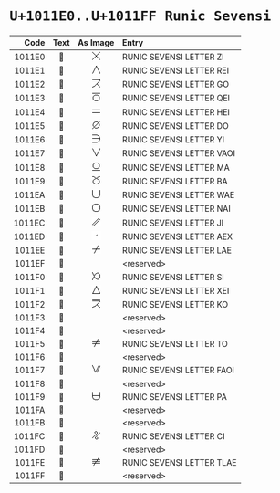 #  `U+1011E0..U+1011FF Runic Sevensi`  #

|  Code  |    Text    |                 As Image                 | Entry |
| -----: | :--------: | :--------------------------------------: | :---- |
| 1011E0 | &#x1011E0; | ![U+1011E0](../characters/1011--/E0.png) | RUNIC SEVENSI LETTER ZI |
| 1011E1 | &#x1011E1; | ![U+1011E1](../characters/1011--/E1.png) | RUNIC SEVENSI LETTER REI |
| 1011E2 | &#x1011E2; | ![U+1011E2](../characters/1011--/E2.png) | RUNIC SEVENSI LETTER GO |
| 1011E3 | &#x1011E3; | ![U+1011E3](../characters/1011--/E3.png) | RUNIC SEVENSI LETTER QEI |
| 1011E4 | &#x1011E4; | ![U+1011E4](../characters/1011--/E4.png) | RUNIC SEVENSI LETTER HEI |
| 1011E5 | &#x1011E5; | ![U+1011E5](../characters/1011--/E5.png) | RUNIC SEVENSI LETTER DO |
| 1011E6 | &#x1011E6; | ![U+1011E6](../characters/1011--/E6.png) | RUNIC SEVENSI LETTER YI |
| 1011E7 | &#x1011E7; | ![U+1011E7](../characters/1011--/E7.png) | RUNIC SEVENSI LETTER VAOI |
| 1011E8 | &#x1011E8; | ![U+1011E8](../characters/1011--/E8.png) | RUNIC SEVENSI LETTER MA |
| 1011E9 | &#x1011E9; | ![U+1011E9](../characters/1011--/E9.png) | RUNIC SEVENSI LETTER BA |
| 1011EA | &#x1011EA; | ![U+1011EA](../characters/1011--/EA.png) | RUNIC SEVENSI LETTER WAE |
| 1011EB | &#x1011EB; | ![U+1011EB](../characters/1011--/EB.png) | RUNIC SEVENSI LETTER NAI |
| 1011EC | &#x1011EC; | ![U+1011EC](../characters/1011--/EC.png) | RUNIC SEVENSI LETTER JI |
| 1011ED | &#x1011ED; | ![U+1011ED](../characters/1011--/ED.png) | RUNIC SEVENSI LETTER AEX |
| 1011EE | &#x1011EE; | ![U+1011EE](../characters/1011--/EE.png) | RUNIC SEVENSI LETTER LAE |
| 1011EF | &#x1011EF; |                                          | &lt;reserved&gt; |
| 1011F0 | &#x1011F0; | ![U+1011F0](../characters/1011--/F0.png) | RUNIC SEVENSI LETTER SI |
| 1011F1 | &#x1011F1; | ![U+1011F1](../characters/1011--/F1.png) | RUNIC SEVENSI LETTER XEI |
| 1011F2 | &#x1011F2; | ![U+1011F2](../characters/1011--/F2.png) | RUNIC SEVENSI LETTER KO |
| 1011F3 | &#x1011F3; |                                          | &lt;reserved&gt; |
| 1011F4 | &#x1011F4; |                                          | &lt;reserved&gt; |
| 1011F5 | &#x1011F5; | ![U+1011F5](../characters/1011--/F5.png) | RUNIC SEVENSI LETTER TO |
| 1011F6 | &#x1011F6; |                                          | &lt;reserved&gt; |
| 1011F7 | &#x1011F7; | ![U+1011F7](../characters/1011--/F7.png) | RUNIC SEVENSI LETTER FAOI |
| 1011F8 | &#x1011F8; |                                          | &lt;reserved&gt; |
| 1011F9 | &#x1011F9; | ![U+1011F9](../characters/1011--/F9.png) | RUNIC SEVENSI LETTER PA |
| 1011FA | &#x1011FA; |                                          | &lt;reserved&gt; |
| 1011FB | &#x1011FB; |                                          | &lt;reserved&gt; |
| 1011FC | &#x1011FC; | ![U+1011FC](../characters/1011--/FC.png) | RUNIC SEVENSI LETTER CI |
| 1011FD | &#x1011FD; |                                          | &lt;reserved&gt; |
| 1011FE | &#x1011FE; | ![U+1011FE](../characters/1011--/FE.png) | RUNIC SEVENSI LETTER TLAE |
| 1011FF | &#x1011FF; |                                          | &lt;reserved&gt; |
